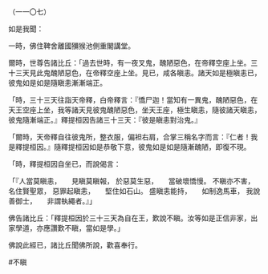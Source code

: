 （一一〇七）

如是我聞：

一時，佛住鞞舍離國獼猴池側重閣講堂。

爾時，世尊告諸比丘：「過去世時，有一夜叉鬼，醜陋惡色，在帝釋空座上坐。三十三天見此鬼醜陋惡色，在帝釋空座上坐。見已，咸各瞋恚。諸天如是極瞋恚已，彼鬼如是如是隨瞋恚漸漸端正。

「時，三十三天往詣天帝釋，白帝釋言：『憍尸迦！當知有一異鬼，醜陋惡色，在天王空座上坐，我等諸天見彼鬼醜陋惡色，坐天王座，極生瞋恚，隨彼諸天瞋恚，彼鬼隨漸端正。』釋提桓因告諸三十三天：『彼是瞋恚對治鬼。』

「爾時，天帝釋自往彼鬼所，整衣服，偏袒右肩，合掌三稱名字而言：『仁者！我是釋提桓因。』隨釋提桓因如是恭敬下意，彼鬼如是如是隨漸醜陋，即復不現。

「時，釋提桓因自坐已，而說偈言：

「『人當莫瞋恚，　　見瞋莫瞋報，
於惡莫生惡，　　當破壞憍慢。
不瞋亦不害，　　名住賢聖眾，
惡罪起瞋恚，　　堅住如石山。
盛瞋恚能持，　　如制逸馬車，
我說善御士，　　非謂執繩者。』」

佛告諸比丘：「釋提桓因於三十三天為自在王，歎說不瞋。汝等如是正信非家，出家學道，亦應讚歎不瞋，當如是學。」

佛說此經已，諸比丘聞佛所說，歡喜奉行。






#不瞋
